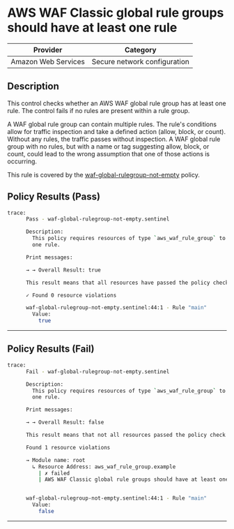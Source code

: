 # AWS WAF Classic global rule groups should have at least one rule

| Provider            | Category                     |
|---------------------|------------------------------|
| Amazon Web Services | Secure network configuration |

## Description

This control checks whether an AWS WAF global rule group has at least one rule. The control fails if no rules are present within a rule group.

A WAF global rule group can contain multiple rules. The rule's conditions allow for traffic inspection and take a defined action (allow, block, or count). Without any rules, the traffic passes without inspection. A WAF global rule group with no rules, but with a name or tag suggesting allow, block, or count, could lead to the wrong assumption that one of those actions is occurring.

This rule is covered by the [waf-global-rulegroup-not-empty](https://github.com/hashicorp/policy-library-FSBP-Policy-Set-for-AWS-Terraform/blob/main/policies/waf/waf-global-rulegroup-not-empty.sentinel) policy.

## Policy Results (Pass)
```bash
trace:
      Pass - waf-global-rulegroup-not-empty.sentinel

      Description:
        This policy requires resources of type `aws_waf_rule_group` to have at least
        one rule.

      Print messages:

      → → Overall Result: true

      This result means that all resources have passed the policy check for the policy waf-global-rulegroup-not-empty.

      ✓ Found 0 resource violations

      waf-global-rulegroup-not-empty.sentinel:44:1 - Rule "main"
        Value:
          true
```

---

## Policy Results (Fail)
```bash
trace:
      Fail - waf-global-rulegroup-not-empty.sentinel

      Description:
        This policy requires resources of type `aws_waf_rule_group` to have at least
        one rule.

      Print messages:

      → → Overall Result: false

      This result means that not all resources passed the policy check and the protected behavior is not allowed for the policy waf-global-rulegroup-not-empty.

      Found 1 resource violations

      → Module name: root
        ↳ Resource Address: aws_waf_rule_group.example
          | ✗ failed
          | AWS WAF Classic global rule groups should have at least one rule. Refer to https://docs.aws.amazon.com/securityhub/latest/userguide/waf-controls.html#waf-7 for more details.


      waf-global-rulegroup-not-empty.sentinel:44:1 - Rule "main"
        Value:
          false
```

---